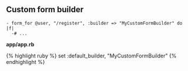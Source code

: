 ## Custom form builder

    - form_for @user, "/register", :builder => "MyCustomFormBuilder" do |f|
      -# ...
      
**app/app.rb**

{% highlight ruby %}
set :default_builder, "MyCustomFormBuilder"
{% endhighlight %}
